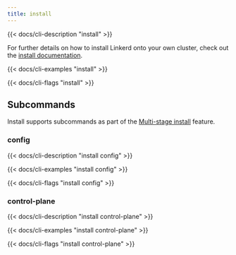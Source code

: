 ```yaml
---
title: install
---
```


{{< docs/cli-description "install" >}}

For further details on how to install Linkerd onto your own cluster, check out
the [install documentation](../../../tasks/install/).

{{< docs/cli-examples "install" >}}

{{< docs/cli-flags "install" >}}

## Subcommands

Install supports subcommands as part of the
[Multi-stage install](../../../tasks/install/#multi-stage-install) feature.

### config

{{< docs/cli-description "install config" >}}

{{< docs/cli-examples "install config" >}}

{{< docs/cli-flags "install config" >}}

### control-plane

{{< docs/cli-description "install control-plane" >}}

{{< docs/cli-examples "install control-plane" >}}

{{< docs/cli-flags "install control-plane" >}}

